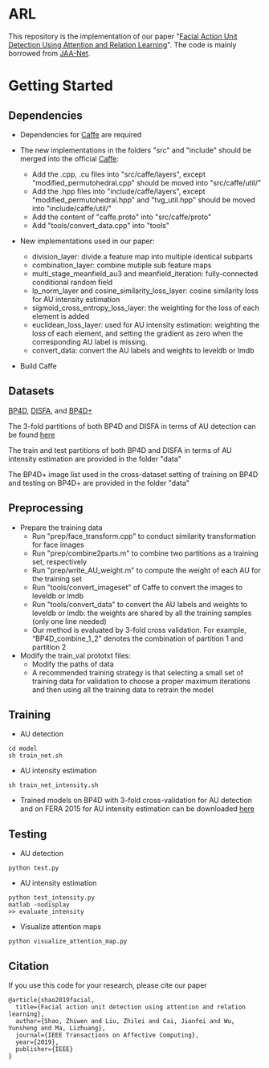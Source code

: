 # ARL
This repository is the implementation of our paper "[Facial Action Unit Detection Using Attention and Relation Learning](https://arxiv.org/pdf/1808.03457.pdf)". The code is mainly borrowed from [JAA-Net](https://github.com/ZhiwenShao/JAANet).

# Getting Started
## Dependencies
- Dependencies for [Caffe](http://caffe.berkeleyvision.org/install_apt.html) are required

- The new implementations in the folders "src" and "include" should be merged into the official [Caffe](https://github.com/BVLC/caffe):
  - Add the .cpp, .cu files into "src/caffe/layers", except "modified_permutohedral.cpp" should be moved into "src/caffe/util/"
  - Add the .hpp files into "include/caffe/layers", except "modified_permutohedral.hpp" and "tvg_util.hpp" should be moved into "include/caffe/util/"
  - Add the content of "caffe.proto" into "src/caffe/proto"
  - Add "tools/convert_data.cpp" into "tools"
- New implementations used in our paper:
  - division_layer: divide a feature map into multiple identical subparts
  - combination_layer: combine mutiple sub feature maps
  - multi_stage_meanfield_au3 and meanfield_iteration: fully-connected conditional random field
  - lp_norm_layer and cosine_similarity_loss_layer: cosine similarity loss for AU intensity estimation
  - sigmoid_cross_entropy_loss_layer: the weighting for the loss of each element is added
  - euclidean_loss_layer: used for AU intensity estimation: weighting the loss of each element, and setting the gradient as zero when the corresponding AU label is missing.
  - convert_data: convert the AU labels and weights to leveldb or lmdb
- Build Caffe

## Datasets
[BP4D](http://www.cs.binghamton.edu/~lijun/Research/3DFE/3DFE_Analysis.html), [DISFA](http://mohammadmahoor.com/pages/databases/disfa), and [BP4D+](http://www.cs.binghamton.edu/~lijun/Research/3DFE/3DFE_Analysis.html)

The 3-fold partitions of both BP4D and DISFA in terms of AU detection can be found [here](https://github.com/ZhiwenShao/JAANet/tree/master/data)

The train and test partitions of both BP4D and DISFA in terms of AU intensity estimation are provided in the folder "data"

The BP4D+ image list used in the cross-dataset setting of training on BP4D and testing on BP4D+ are provided in the folder "data"

## Preprocessing
- Prepare the training data
  - Run "prep/face_transform.cpp" to conduct similarity transformation for face images
  - Run "prep/combine2parts.m" to combine two partitions as a training set, respectively
  - Run "prep/write_AU_weight.m" to compute the weight of each AU for the training set
  - Run "tools/convert_imageset" of Caffe to convert the images to leveldb or lmdb
  - Run "tools/convert_data" to convert the AU labels and weights to leveldb or lmdb: the weights are shared by all the training samples (only one line needed)
  - Our method is evaluated by 3-fold cross validation. For example, “BP4D_combine_1_2” denotes the combination of partition 1 and partition 2
- Modify the train_val prototxt files:
  - Modify the paths of data
  - A recommended training strategy is that selecting a small set of training data for validation to choose a proper maximum iterations and then using all the training data to retrain the model

## Training
- AU detection
```
cd model
sh train_net.sh
```
- AU intensity estimation
```
sh train_net_intensity.sh
```
- Trained models on BP4D with 3-fold cross-validation for AU detection and on FERA 2015 for AU intensity estimation can be downloaded [here](https://sjtueducn-my.sharepoint.com/:f:/g/personal/shaozhiwen_sjtu_edu_cn/EsN4dd-08I9FtHnHw4bymsEB87xW7NETeW1BlIA6OS2pFw?e=Fu2HAf)

## Testing
- AU detection
```
python test.py
```
- AU intensity estimation
```
python test_intensity.py
matlab -nodisplay
>> evaluate_intensity
```
- Visualize attention maps
```
python visualize_attention_map.py
```

## Citation
If you use this code for your research, please cite our paper
```
@article{shao2019facial,
  title={Facial action unit detection using attention and relation learning},
  author={Shao, Zhiwen and Liu, Zhilei and Cai, Jianfei and Wu, Yunsheng and Ma, Lizhuang},
  journal={IEEE Transactions on Affective Computing},
  year={2019},
  publisher={IEEE}
}
```
